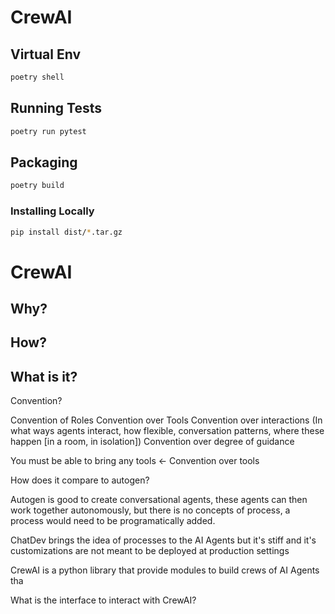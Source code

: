 # CrewAI

## Virtual Env
```bash
poetry shell
```

## Running Tests
```bash
poetry run pytest
```

## Packaging
```bash
poetry build
```

### Installing Locally
```bash
pip install dist/*.tar.gz
```


# CrewAI

## Why?

## How?

## What is it?
Convention?

Convention of Roles
Convention over Tools
Convention over interactions (In what ways agents interact, how flexible, conversation patterns, where these happen [in a room, in isolation])
Convention over degree of guidance

You must be able to bring any tools <- Convention over tools

How does it compare to autogen?

Autogen is good to create conversational agents, these agents can then work 
together autonomously, but there is no concepts of process, a process would need 
to be programatically added.

ChatDev brings the idea of processes to the AI Agents but it's stiff and it's
customizations are not meant to be deployed at production settings

CrewAI is a python library that provide modules to build crews of AI Agents tha

What is the interface to interact with CrewAI?
